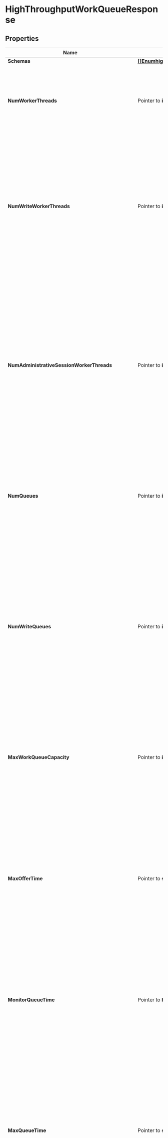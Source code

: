 # HighThroughputWorkQueueResponse

## Properties

Name | Type | Description | Notes
------------ | ------------- | ------------- | -------------
**Schemas** | [**[]EnumhighThroughputWorkQueueSchemaUrn**](EnumhighThroughputWorkQueueSchemaUrn.md) |  | 
**NumWorkerThreads** | Pointer to **int64** | Specifies the total number of worker threads that should be used within the server in order to process requested operations. The worker threads will be split evenly across all of the configured queues. | [optional] 
**NumWriteWorkerThreads** | Pointer to **int64** | Specifies the number of worker threads that should be used within the server to process write (add, delete, modify, and modify DN) operations. If this is specified, then separate sets of worker threads will be used for processing read and write operations, and the value of the num-worker-threads property will reflect the number of threads to use to process read operations. | [optional] 
**NumAdministrativeSessionWorkerThreads** | Pointer to **int64** | Specifies the number of worker threads that should be used to process operations as part of an administrative session. These threads may be reserved only for special use by management applications like dsconfig, the administration console, and other administrative tools, so that these applications may be used to diagnose problems and take any necessary corrective action even if all \&quot;normal\&quot; worker threads are busy processing other requests. | [optional] 
**NumQueues** | Pointer to **int64** | Specifies the number of blocking queues that should be maintained. A value of zero indicates that the server should attempt to automatically select an optimal value (one queue for every two worker threads). | [optional] 
**NumWriteQueues** | Pointer to **int64** | Specifies the number of blocking queues that should be maintained for write operations. This will only be used if a value is specified for the num-write-worker-threads property, in which case the num-queues property will specify the number of queues for read operations. Otherwise, all operations will be processed by a common set of worker threads and the value of the num-queues property will specify the number of queues for all types of operations. | [optional] 
**MaxWorkQueueCapacity** | Pointer to **int64** | Specifies the maximum number of pending operations that may be held in any of the queues at any given time. The total number of pending requests may be as large as this value times the total number of queues. | [optional] 
**MaxOfferTime** | Pointer to **string** | Specifies the maximum length of time that the connection handler should be allowed to wait to enqueue a request if the work queue is full. If the attempt to enqueue an operation does not succeed within this period of time, then the operation will be rejected and an error response will be returned to the client. A value of zero indicates that operations should be rejected immediately if the work queue is already at its maximum capacity. | [optional] 
**MonitorQueueTime** | Pointer to **bool** | Indicates whether the work queue should monitor the length of time that operations are held in the queue. When enabled the queue time will be included with access log messages as \&quot;qtime\&quot; in milliseconds. | [optional] 
**MaxQueueTime** | Pointer to **string** | Specifies the maximum length of time that an operation should be allowed to wait on the work queue. If an operation has been waiting on the queue longer than this period of time, then it will receive an immediate failure result rather than being processed once it has been handed off to a worker thread. A value of zero seconds indicates that there should not be any maximum queue time imposed. This setting will only be used if the monitor-queue-time property has a value of true. | [optional] 
**ExpensiveOperationCheckInterval** | Pointer to **string** | The interval that the work queue should use when checking for potentially expensive operations. If at least expensive-operation-minimum-concurrent-count worker threads are found to be processing the same operation on two consecutive polls separated by this time interval (i.e., the worker thread has been processing that operation for at least this length of time, and potentially up to twice this length of time), then a stack trace of all running threads will be written to a file for analysis to provide potentially useful information that may help better understand the reason it is taking so long. It may be that the operation is simply an expensive one to process, but there may be other external factors (e.g., a database checkpoint, a log rotation, lock contention, etc.) that could be to blame. This option is primarily intended for debugging purposes and should generally be used under the direction of Ping Identity support. | [optional] 
**ExpensiveOperationMinimumConcurrentCount** | Pointer to **int64** | The minimum number of concurrent expensive operations that should be detected to trigger dumping stack traces for all threads. If at least this number of worker threads are seen processing the same operations in two consecutive intervals, then the server will dump a stack trace of all threads to a file. This option is primarily intended for debugging purposes and should generally be used under the direction of Ping Identity support. | [optional] 
**ExpensiveOperationMinimumDumpInterval** | Pointer to **string** | The minimum length of time that should be required to pass after dumping stack trace information for all threads before the server should be allowed to create a second dump. This will help prevent the server from dumping stack traces too frequently and eventually consuming all available disk space with stack trace log output. This option is primarily intended for debugging purposes and should generally be used under the direction of Ping Identity support. | [optional] 
**Meta** | Pointer to [**MetaMeta**](MetaMeta.md) |  | [optional] 
**Urnpingidentityschemasconfigurationmessages20** | Pointer to [**MetaUrnPingidentitySchemasConfigurationMessages20**](MetaUrnPingidentitySchemasConfigurationMessages20.md) |  | [optional] 

## Methods

### NewHighThroughputWorkQueueResponse

`func NewHighThroughputWorkQueueResponse(schemas []EnumhighThroughputWorkQueueSchemaUrn, ) *HighThroughputWorkQueueResponse`

NewHighThroughputWorkQueueResponse instantiates a new HighThroughputWorkQueueResponse object
This constructor will assign default values to properties that have it defined,
and makes sure properties required by API are set, but the set of arguments
will change when the set of required properties is changed

### NewHighThroughputWorkQueueResponseWithDefaults

`func NewHighThroughputWorkQueueResponseWithDefaults() *HighThroughputWorkQueueResponse`

NewHighThroughputWorkQueueResponseWithDefaults instantiates a new HighThroughputWorkQueueResponse object
This constructor will only assign default values to properties that have it defined,
but it doesn't guarantee that properties required by API are set

### GetSchemas

`func (o *HighThroughputWorkQueueResponse) GetSchemas() []EnumhighThroughputWorkQueueSchemaUrn`

GetSchemas returns the Schemas field if non-nil, zero value otherwise.

### GetSchemasOk

`func (o *HighThroughputWorkQueueResponse) GetSchemasOk() (*[]EnumhighThroughputWorkQueueSchemaUrn, bool)`

GetSchemasOk returns a tuple with the Schemas field if it's non-nil, zero value otherwise
and a boolean to check if the value has been set.

### SetSchemas

`func (o *HighThroughputWorkQueueResponse) SetSchemas(v []EnumhighThroughputWorkQueueSchemaUrn)`

SetSchemas sets Schemas field to given value.


### GetNumWorkerThreads

`func (o *HighThroughputWorkQueueResponse) GetNumWorkerThreads() int64`

GetNumWorkerThreads returns the NumWorkerThreads field if non-nil, zero value otherwise.

### GetNumWorkerThreadsOk

`func (o *HighThroughputWorkQueueResponse) GetNumWorkerThreadsOk() (*int64, bool)`

GetNumWorkerThreadsOk returns a tuple with the NumWorkerThreads field if it's non-nil, zero value otherwise
and a boolean to check if the value has been set.

### SetNumWorkerThreads

`func (o *HighThroughputWorkQueueResponse) SetNumWorkerThreads(v int64)`

SetNumWorkerThreads sets NumWorkerThreads field to given value.

### HasNumWorkerThreads

`func (o *HighThroughputWorkQueueResponse) HasNumWorkerThreads() bool`

HasNumWorkerThreads returns a boolean if a field has been set.

### GetNumWriteWorkerThreads

`func (o *HighThroughputWorkQueueResponse) GetNumWriteWorkerThreads() int64`

GetNumWriteWorkerThreads returns the NumWriteWorkerThreads field if non-nil, zero value otherwise.

### GetNumWriteWorkerThreadsOk

`func (o *HighThroughputWorkQueueResponse) GetNumWriteWorkerThreadsOk() (*int64, bool)`

GetNumWriteWorkerThreadsOk returns a tuple with the NumWriteWorkerThreads field if it's non-nil, zero value otherwise
and a boolean to check if the value has been set.

### SetNumWriteWorkerThreads

`func (o *HighThroughputWorkQueueResponse) SetNumWriteWorkerThreads(v int64)`

SetNumWriteWorkerThreads sets NumWriteWorkerThreads field to given value.

### HasNumWriteWorkerThreads

`func (o *HighThroughputWorkQueueResponse) HasNumWriteWorkerThreads() bool`

HasNumWriteWorkerThreads returns a boolean if a field has been set.

### GetNumAdministrativeSessionWorkerThreads

`func (o *HighThroughputWorkQueueResponse) GetNumAdministrativeSessionWorkerThreads() int64`

GetNumAdministrativeSessionWorkerThreads returns the NumAdministrativeSessionWorkerThreads field if non-nil, zero value otherwise.

### GetNumAdministrativeSessionWorkerThreadsOk

`func (o *HighThroughputWorkQueueResponse) GetNumAdministrativeSessionWorkerThreadsOk() (*int64, bool)`

GetNumAdministrativeSessionWorkerThreadsOk returns a tuple with the NumAdministrativeSessionWorkerThreads field if it's non-nil, zero value otherwise
and a boolean to check if the value has been set.

### SetNumAdministrativeSessionWorkerThreads

`func (o *HighThroughputWorkQueueResponse) SetNumAdministrativeSessionWorkerThreads(v int64)`

SetNumAdministrativeSessionWorkerThreads sets NumAdministrativeSessionWorkerThreads field to given value.

### HasNumAdministrativeSessionWorkerThreads

`func (o *HighThroughputWorkQueueResponse) HasNumAdministrativeSessionWorkerThreads() bool`

HasNumAdministrativeSessionWorkerThreads returns a boolean if a field has been set.

### GetNumQueues

`func (o *HighThroughputWorkQueueResponse) GetNumQueues() int64`

GetNumQueues returns the NumQueues field if non-nil, zero value otherwise.

### GetNumQueuesOk

`func (o *HighThroughputWorkQueueResponse) GetNumQueuesOk() (*int64, bool)`

GetNumQueuesOk returns a tuple with the NumQueues field if it's non-nil, zero value otherwise
and a boolean to check if the value has been set.

### SetNumQueues

`func (o *HighThroughputWorkQueueResponse) SetNumQueues(v int64)`

SetNumQueues sets NumQueues field to given value.

### HasNumQueues

`func (o *HighThroughputWorkQueueResponse) HasNumQueues() bool`

HasNumQueues returns a boolean if a field has been set.

### GetNumWriteQueues

`func (o *HighThroughputWorkQueueResponse) GetNumWriteQueues() int64`

GetNumWriteQueues returns the NumWriteQueues field if non-nil, zero value otherwise.

### GetNumWriteQueuesOk

`func (o *HighThroughputWorkQueueResponse) GetNumWriteQueuesOk() (*int64, bool)`

GetNumWriteQueuesOk returns a tuple with the NumWriteQueues field if it's non-nil, zero value otherwise
and a boolean to check if the value has been set.

### SetNumWriteQueues

`func (o *HighThroughputWorkQueueResponse) SetNumWriteQueues(v int64)`

SetNumWriteQueues sets NumWriteQueues field to given value.

### HasNumWriteQueues

`func (o *HighThroughputWorkQueueResponse) HasNumWriteQueues() bool`

HasNumWriteQueues returns a boolean if a field has been set.

### GetMaxWorkQueueCapacity

`func (o *HighThroughputWorkQueueResponse) GetMaxWorkQueueCapacity() int64`

GetMaxWorkQueueCapacity returns the MaxWorkQueueCapacity field if non-nil, zero value otherwise.

### GetMaxWorkQueueCapacityOk

`func (o *HighThroughputWorkQueueResponse) GetMaxWorkQueueCapacityOk() (*int64, bool)`

GetMaxWorkQueueCapacityOk returns a tuple with the MaxWorkQueueCapacity field if it's non-nil, zero value otherwise
and a boolean to check if the value has been set.

### SetMaxWorkQueueCapacity

`func (o *HighThroughputWorkQueueResponse) SetMaxWorkQueueCapacity(v int64)`

SetMaxWorkQueueCapacity sets MaxWorkQueueCapacity field to given value.

### HasMaxWorkQueueCapacity

`func (o *HighThroughputWorkQueueResponse) HasMaxWorkQueueCapacity() bool`

HasMaxWorkQueueCapacity returns a boolean if a field has been set.

### GetMaxOfferTime

`func (o *HighThroughputWorkQueueResponse) GetMaxOfferTime() string`

GetMaxOfferTime returns the MaxOfferTime field if non-nil, zero value otherwise.

### GetMaxOfferTimeOk

`func (o *HighThroughputWorkQueueResponse) GetMaxOfferTimeOk() (*string, bool)`

GetMaxOfferTimeOk returns a tuple with the MaxOfferTime field if it's non-nil, zero value otherwise
and a boolean to check if the value has been set.

### SetMaxOfferTime

`func (o *HighThroughputWorkQueueResponse) SetMaxOfferTime(v string)`

SetMaxOfferTime sets MaxOfferTime field to given value.

### HasMaxOfferTime

`func (o *HighThroughputWorkQueueResponse) HasMaxOfferTime() bool`

HasMaxOfferTime returns a boolean if a field has been set.

### GetMonitorQueueTime

`func (o *HighThroughputWorkQueueResponse) GetMonitorQueueTime() bool`

GetMonitorQueueTime returns the MonitorQueueTime field if non-nil, zero value otherwise.

### GetMonitorQueueTimeOk

`func (o *HighThroughputWorkQueueResponse) GetMonitorQueueTimeOk() (*bool, bool)`

GetMonitorQueueTimeOk returns a tuple with the MonitorQueueTime field if it's non-nil, zero value otherwise
and a boolean to check if the value has been set.

### SetMonitorQueueTime

`func (o *HighThroughputWorkQueueResponse) SetMonitorQueueTime(v bool)`

SetMonitorQueueTime sets MonitorQueueTime field to given value.

### HasMonitorQueueTime

`func (o *HighThroughputWorkQueueResponse) HasMonitorQueueTime() bool`

HasMonitorQueueTime returns a boolean if a field has been set.

### GetMaxQueueTime

`func (o *HighThroughputWorkQueueResponse) GetMaxQueueTime() string`

GetMaxQueueTime returns the MaxQueueTime field if non-nil, zero value otherwise.

### GetMaxQueueTimeOk

`func (o *HighThroughputWorkQueueResponse) GetMaxQueueTimeOk() (*string, bool)`

GetMaxQueueTimeOk returns a tuple with the MaxQueueTime field if it's non-nil, zero value otherwise
and a boolean to check if the value has been set.

### SetMaxQueueTime

`func (o *HighThroughputWorkQueueResponse) SetMaxQueueTime(v string)`

SetMaxQueueTime sets MaxQueueTime field to given value.

### HasMaxQueueTime

`func (o *HighThroughputWorkQueueResponse) HasMaxQueueTime() bool`

HasMaxQueueTime returns a boolean if a field has been set.

### GetExpensiveOperationCheckInterval

`func (o *HighThroughputWorkQueueResponse) GetExpensiveOperationCheckInterval() string`

GetExpensiveOperationCheckInterval returns the ExpensiveOperationCheckInterval field if non-nil, zero value otherwise.

### GetExpensiveOperationCheckIntervalOk

`func (o *HighThroughputWorkQueueResponse) GetExpensiveOperationCheckIntervalOk() (*string, bool)`

GetExpensiveOperationCheckIntervalOk returns a tuple with the ExpensiveOperationCheckInterval field if it's non-nil, zero value otherwise
and a boolean to check if the value has been set.

### SetExpensiveOperationCheckInterval

`func (o *HighThroughputWorkQueueResponse) SetExpensiveOperationCheckInterval(v string)`

SetExpensiveOperationCheckInterval sets ExpensiveOperationCheckInterval field to given value.

### HasExpensiveOperationCheckInterval

`func (o *HighThroughputWorkQueueResponse) HasExpensiveOperationCheckInterval() bool`

HasExpensiveOperationCheckInterval returns a boolean if a field has been set.

### GetExpensiveOperationMinimumConcurrentCount

`func (o *HighThroughputWorkQueueResponse) GetExpensiveOperationMinimumConcurrentCount() int64`

GetExpensiveOperationMinimumConcurrentCount returns the ExpensiveOperationMinimumConcurrentCount field if non-nil, zero value otherwise.

### GetExpensiveOperationMinimumConcurrentCountOk

`func (o *HighThroughputWorkQueueResponse) GetExpensiveOperationMinimumConcurrentCountOk() (*int64, bool)`

GetExpensiveOperationMinimumConcurrentCountOk returns a tuple with the ExpensiveOperationMinimumConcurrentCount field if it's non-nil, zero value otherwise
and a boolean to check if the value has been set.

### SetExpensiveOperationMinimumConcurrentCount

`func (o *HighThroughputWorkQueueResponse) SetExpensiveOperationMinimumConcurrentCount(v int64)`

SetExpensiveOperationMinimumConcurrentCount sets ExpensiveOperationMinimumConcurrentCount field to given value.

### HasExpensiveOperationMinimumConcurrentCount

`func (o *HighThroughputWorkQueueResponse) HasExpensiveOperationMinimumConcurrentCount() bool`

HasExpensiveOperationMinimumConcurrentCount returns a boolean if a field has been set.

### GetExpensiveOperationMinimumDumpInterval

`func (o *HighThroughputWorkQueueResponse) GetExpensiveOperationMinimumDumpInterval() string`

GetExpensiveOperationMinimumDumpInterval returns the ExpensiveOperationMinimumDumpInterval field if non-nil, zero value otherwise.

### GetExpensiveOperationMinimumDumpIntervalOk

`func (o *HighThroughputWorkQueueResponse) GetExpensiveOperationMinimumDumpIntervalOk() (*string, bool)`

GetExpensiveOperationMinimumDumpIntervalOk returns a tuple with the ExpensiveOperationMinimumDumpInterval field if it's non-nil, zero value otherwise
and a boolean to check if the value has been set.

### SetExpensiveOperationMinimumDumpInterval

`func (o *HighThroughputWorkQueueResponse) SetExpensiveOperationMinimumDumpInterval(v string)`

SetExpensiveOperationMinimumDumpInterval sets ExpensiveOperationMinimumDumpInterval field to given value.

### HasExpensiveOperationMinimumDumpInterval

`func (o *HighThroughputWorkQueueResponse) HasExpensiveOperationMinimumDumpInterval() bool`

HasExpensiveOperationMinimumDumpInterval returns a boolean if a field has been set.

### GetMeta

`func (o *HighThroughputWorkQueueResponse) GetMeta() MetaMeta`

GetMeta returns the Meta field if non-nil, zero value otherwise.

### GetMetaOk

`func (o *HighThroughputWorkQueueResponse) GetMetaOk() (*MetaMeta, bool)`

GetMetaOk returns a tuple with the Meta field if it's non-nil, zero value otherwise
and a boolean to check if the value has been set.

### SetMeta

`func (o *HighThroughputWorkQueueResponse) SetMeta(v MetaMeta)`

SetMeta sets Meta field to given value.

### HasMeta

`func (o *HighThroughputWorkQueueResponse) HasMeta() bool`

HasMeta returns a boolean if a field has been set.

### GetUrnpingidentityschemasconfigurationmessages20

`func (o *HighThroughputWorkQueueResponse) GetUrnpingidentityschemasconfigurationmessages20() MetaUrnPingidentitySchemasConfigurationMessages20`

GetUrnpingidentityschemasconfigurationmessages20 returns the Urnpingidentityschemasconfigurationmessages20 field if non-nil, zero value otherwise.

### GetUrnpingidentityschemasconfigurationmessages20Ok

`func (o *HighThroughputWorkQueueResponse) GetUrnpingidentityschemasconfigurationmessages20Ok() (*MetaUrnPingidentitySchemasConfigurationMessages20, bool)`

GetUrnpingidentityschemasconfigurationmessages20Ok returns a tuple with the Urnpingidentityschemasconfigurationmessages20 field if it's non-nil, zero value otherwise
and a boolean to check if the value has been set.

### SetUrnpingidentityschemasconfigurationmessages20

`func (o *HighThroughputWorkQueueResponse) SetUrnpingidentityschemasconfigurationmessages20(v MetaUrnPingidentitySchemasConfigurationMessages20)`

SetUrnpingidentityschemasconfigurationmessages20 sets Urnpingidentityschemasconfigurationmessages20 field to given value.

### HasUrnpingidentityschemasconfigurationmessages20

`func (o *HighThroughputWorkQueueResponse) HasUrnpingidentityschemasconfigurationmessages20() bool`

HasUrnpingidentityschemasconfigurationmessages20 returns a boolean if a field has been set.


[[Back to Model list]](../README.md#documentation-for-models) [[Back to API list]](../README.md#documentation-for-api-endpoints) [[Back to README]](../README.md)



